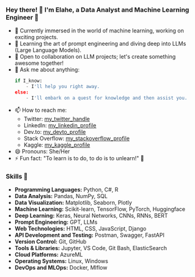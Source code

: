 ### Hey there! 👋 I'm Elahe, a Data Analyst and Machine Learning Engineer 🚀

- 🔭 Currently immersed in the world of machine learning, working on exciting projects.
- 🌱 Learning the art of prompt engineering and diving deep into LLMs (Large Language Models).
- 👯 Open to collaboration on LLM projects; let's create something awesome together!
- 💬 Ask me about anything:
    ```python
    if I_know:
        - I'll help you right away.
    else:
        - I'll embark on a quest for knowledge and then assist you.
    ```
- 📫 How to reach me:
  - Twitter: [my_twitter_handle](https://twitter.com/dorani_e)
  - LinkedIn: [my_linkedin_profile](https://www.linkedin.com/in/elahe-dorani/)
  - Dev.to: [my_devto_profile](https://dev.to/elldora)
  - Stack Overflow: [my_stackoverflow_profile](https://stackoverflow.com/users/11529057/elldora)
  - Kaggle: [my_kaggle_profile](https://www.kaggle.com/elldora)
- 😄 Pronouns: She/Her
- ⚡ Fun fact: "To learn is to do, to do is to unlearn!" 🚀

<!-- My Skills Section -->

### Skills 🚀

- **Programming Languages:** Python, C#, R
- **Data Analysis:** Pandas, NumPy, SQL
- **Data Visualization:** Matplotlib, Seaborn, Plotly
- **Machine Learning:** Scikit-learn, TensorFlow, PyTorch, Huggingface
- **Deep Learning:** Keras, Neural Networks, CNNs, RNNs, BERT
- **Prompt Engineering:** GPT, LLMs
- **Web Technologies:** HTML, CSS, JavaScript, Django
- **API Development and Testing:** Postman, Swagger, FastAPI
- **Version Control:** Git, GitHub
- **Tools & Libraries:** Jupyter, VS Code, Git Bash, ElasticSearch
- **Cloud Platforms:** AzureML
- **Operating Systems:** Linux, Windows
- **DevOps and MLOps:** Docker, Mlflow

<!-- My Repositories: -->
<!-- My Achivements: -->
